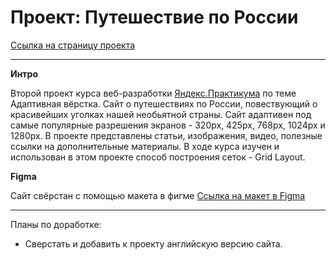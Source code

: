 # Проект: Путешествие по России

[Ссылка на страницу проекта](https://st3p4ik.github.io/russian-travel/)

***
**Интро**

Второй проект курса веб-разработки [Яндекс.Практикума](https://practicum.yandex.ru) по теме Адаптивная вёрстка. Сайт о путешествиях по России, повествующий о красивейших уголках нашей необьятной страны. Сайт адаптивен под самые популярные разрешения экранов - 320px, 425px, 768px, 1024px и 1280px. В проекте представлены статьи, изображения, видео, полезные ссылки на дополнительные материалы. В ходе курса изучен и использован в этом проекте способ построения сеток - Grid Layout.

**Figma**

Сайт свёрстан с помощью макета в фигме [Ссылка на макет в Figma](https://www.figma.com/file/5S2WSbEFL6awjVWJ0NWL8Q/Sprint-3_-Russia-_-desktop-mobile?node-id=28503%3A0)

***
Планы по доработке:
- Сверстать и добавить к проекту английскую версию сайта.
